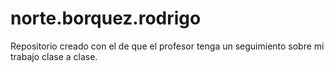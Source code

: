 # norte.borquez.rodrigo
Repositorio creado con el de que el profesor tenga un seguimiento sobre mi trabajo clase a clase.
